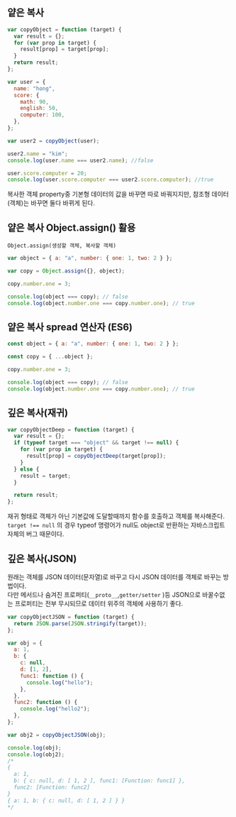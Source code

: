 ## 얕은 복사

```js
var copyObject = function (target) {
  var result = {};
  for (var prop in target) {
    result[prop] = target[prop];
  }
  return result;
};

var user = {
  name: "hong",
  score: {
    math: 90,
    english: 50,
    computer: 100,
  },
};

var user2 = copyObject(user);

user2.name = "kim";
console.log(user.name === user2.name); //false

user.score.computer = 20;
console.log(user.score.computer === user2.score.computer); //true
```

복사한 객체 property중 기본형 데이터의 값을 바꾸면 따로 바꿔지지만, 참조형 데이터(객체)는 바꾸면 둘다 바뀌게 된다.

## 얕은 복사 Object.assign() 활용

`Object.assign(생성할 객체, 복사할 객체)`

```js
var object = { a: "a", number: { one: 1, two: 2 } };

var copy = Object.assign({}, object);

copy.number.one = 3;

console.log(object === copy); // false
console.log(object.number.one === copy.number.one); // true
```

## 얕은 복사 spread 연산자 (ES6)

```js
const object = { a: "a", number: { one: 1, two: 2 } };

const copy = { ...object };

copy.number.one = 3;

console.log(object === copy); // false
console.log(object.number.one === copy.number.one); // true
```

## 깊은 복사(재귀)

```js
var copyObjectDeep = function (target) {
  var result = {};
  if (typeof target === "object" && target !== null) {
    for (var prop in target) {
      result[prop] = copyObjectDeep(target[prop]);
    }
  } else {
    result = target;
  }

  return result;
};
```

재귀 형태로 객체가 아닌 기본값에 도달할때까지 함수를 호출하고 객체를 복사해준다.  
`target !== null` 의 경우 typeof 명령어가 null도 object로 반환하는 자바스크립트 자체의 버그 때문이다.

## 깊은 복사(JSON)

원래는 객체를 JSON 데이터(문자열)로 바꾸고 다시 JSON 데이터를 객체로 바꾸는 방법이다.  
다만 메서드나 숨겨진 프로퍼티(`__proto__`,`getter/setter` )등 JSON으로 바꿀수없는 프로퍼티는 전부 무시되므로 데이터 위주의 객체에 사용하기 좋다.

```js
var copyObjectJSON = function (target) {
  return JSON.parse(JSON.stringify(target));
};

var obj = {
  a: 1,
  b: {
    c: null,
    d: [1, 2],
    func1: function () {
      console.log("hello");
    },
  },
  func2: function () {
    console.log("hello2");
  },
};

var obj2 = copyObjectJSON(obj);

console.log(obj);
console.log(obj2);
/*
{
  a: 1,
  b: { c: null, d: [ 1, 2 ], func1: [Function: func1] },
  func2: [Function: func2]
}
{ a: 1, b: { c: null, d: [ 1, 2 ] } }
*/
```
